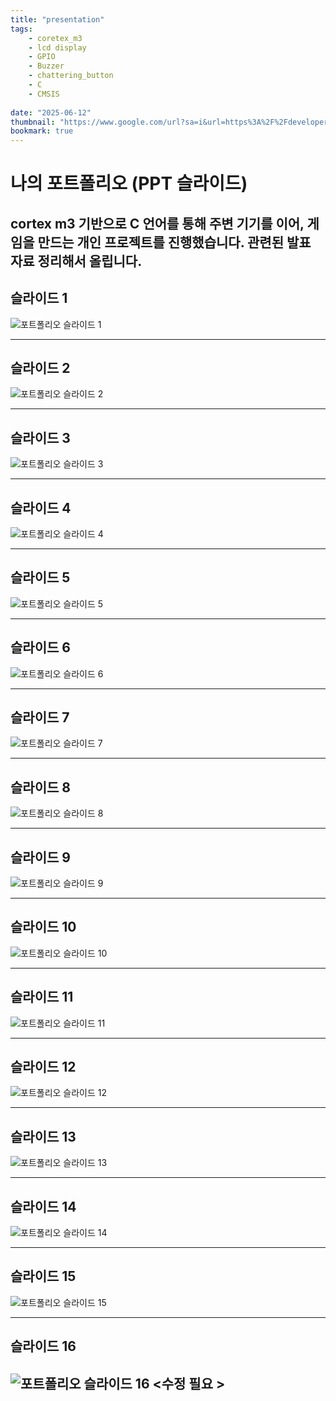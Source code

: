 ```yaml
---
title: "presentation"
tags:
    - coretex_m3
    - lcd display
    - GPIO
    - Buzzer
    - chattering_button
    - C
    - CMSIS
    
date: "2025-06-12"
thumbnail: "https://www.google.com/url?sa=i&url=https%3A%2F%2Fdeveloper.arm.com%2FProcessors%2FCortex-M3&psig=AOvVaw1ivGlGzeF1ZtzgZlU7FZ02&ust=1749771909522000&source=images&cd=vfe&opi=89978449&ved=0CBQQjRxqFwoTCIiv2LvG6o0DFQAAAAAdAAAAABAK"
bookmark: true
---
```



# 나의 포트폴리오 (PPT 슬라이드)

cortex m3 기반으로 C 언어를 통해 주변 기기를 이어, 게임을 만드는 개인 프로젝트를 진행했습니다.
관련된 발표 자료 정리해서 올립니다.
---

## 슬라이드 1
![포트폴리오 슬라이드 1](/FPGA_multi_asset/emb_img/슬라이드1.jpg)

---

## 슬라이드 2
![포트폴리오 슬라이드 2](/FPGA_multi_asset/emb_img/슬라이드2.jpg)

---

## 슬라이드 3
![포트폴리오 슬라이드 3](/FPGA_multi_asset/emb_img/슬라이드3.jpg)

---

## 슬라이드 4
![포트폴리오 슬라이드 4](/FPGA_multi_asset/emb_img/슬라이드4.jpg)

---

## 슬라이드 5
![포트폴리오 슬라이드 5](/FPGA_multi_asset/emb_img/슬라이드5.jpg)

---

## 슬라이드 6
![포트폴리오 슬라이드 6](/FPGA_multi_asset/emb_img/슬라이드6.jpg)

---

## 슬라이드 7
![포트폴리오 슬라이드 7](/FPGA_multi_asset/emb_img/슬라이드7.jpg)

---

## 슬라이드 8
![포트폴리오 슬라이드 8](/FPGA_multi_asset/emb_img/슬라이드8.jpg)

---

## 슬라이드 9
![포트폴리오 슬라이드 9](/FPGA_multi_asset/emb_img/슬라이드9.jpg)

---

## 슬라이드 10
![포트폴리오 슬라이드 10](/FPGA_multi_asset/emb_img/슬라이드10.jpg)

---

## 슬라이드 11
![포트폴리오 슬라이드 11](/FPGA_multi_asset/emb_img/슬라이드11.jpg)

---

## 슬라이드 12
![포트폴리오 슬라이드 12](/FPGA_multi_asset/emb_img/슬라이드12.jpg)

---

## 슬라이드 13
![포트폴리오 슬라이드 13](/FPGA_multi_asset/emb_img/슬라이드13.jpg)

---

## 슬라이드 14
![포트폴리오 슬라이드 14](/FPGA_multi_asset/emb_img/슬라이드14.jpg)

---

## 슬라이드 15
![포트폴리오 슬라이드 15](/FPGA_multi_asset/emb_img/슬라이드15.jpg)

---

## 슬라이드 16
![포트폴리오 슬라이드 16](/FPGA_multi_asset/emb_img/슬라이드16.jpg)
<수정 필요 >
---



